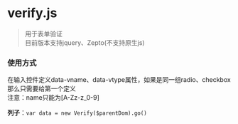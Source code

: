 # verify.js

> 用于表单验证  
目前版本支持jquery、Zepto(不支持原生js)  

### 使用方式

在输入控件定义data-vname、data-vtype属性，如果是同一组radio、checkbox那么只需要给第一个定义  
注意：name只能为[A-Zz-z_0-9]

**列子**：```var data = new Verify($parentDom).go()```
